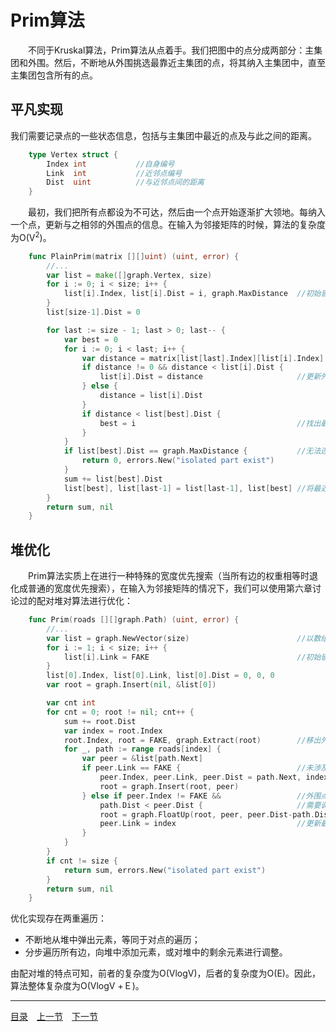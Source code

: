 # Prim算法
　　不同于Kruskal算法，Prim算法从点着手。我们把图中的点分成两部分：主集团和外围。然后，不断地从外围挑选最靠近主集团的点，将其纳入主集团中，直至主集团包含所有的点。

## 平凡实现
我们需要记录点的一些状态信息，包括与主集团中最近的点及与此之间的距离。
```go
	type Vertex struct {
		Index int			//自身编号
		Link  int			//近邻点编号
		Dist  uint			//与近邻点间的距离
	}
```
　　最初，我们把所有点都设为不可达，然后由一个点开始逐渐扩大领地。每纳入一个点，更新与之相邻的外围点的信息。在输入为邻接矩阵的时候，算法的复杂度为O(V<sup>2</sup>)。
```go
	func PlainPrim(matrix [][]uint) (uint, error) {
		//...
		var list = make([]graph.Vertex, size)
		for i := 0; i < size; i++ {
			list[i].Index, list[i].Dist = i, graph.MaxDistance	//初始皆不可达
		}
		list[size-1].Dist = 0

		for last := size - 1; last > 0; last-- {
			var best = 0
			for i := 0; i < last; i++ {
				var distance = matrix[list[last].Index][list[i].Index]
				if distance != 0 && distance < list[i].Dist {
					list[i].Dist = distance						//更新外围点距离主集团的距离
				} else {
					distance = list[i].Dist
				}
				if distance < list[best].Dist {
					best = i									//找出最近的外围点
				}
			}
			if list[best].Dist == graph.MaxDistance {			//无法连通所有点
				return 0, errors.New("isolated part exist")
			}
			sum += list[best].Dist
			list[best], list[last-1] = list[last-1], list[best]	//将最近的外围点纳入主集团
		}
		return sum, nil
	}
```

## 堆优化
　　Prim算法实质上在进行一种特殊的宽度优先搜索（当所有边的权重相等时退化成普通的宽度优先搜索），在输入为邻接矩阵的情况下，我们可以使用第六章讨论过的配对堆对算法进行优化：
```go
	func Prim(roads [][]graph.Path) (uint, error) {
		//...
		var list = graph.NewVector(size)						//以数组形式申请节点，方便查找
		for i := 1; i < size; i++ {
			list[i].Link = FAKE									//初始皆在未在案
		}
		list[0].Index, list[0].Link, list[0].Dist = 0, 0, 0
		var root = graph.Insert(nil, &list[0])

		var cnt int
		for cnt = 0; root != nil; cnt++ {
			sum += root.Dist
			var index = root.Index
			root.Index, root = FAKE, graph.Extract(root)		//移出外围，纳入主集团
			for _, path := range roads[index] {
				var peer = &list[path.Next]
				if peer.Link == FAKE {							//未涉及点，纳入外围
					peer.Index, peer.Link, peer.Dist = path.Next, index, path.Dist
					root = graph.Insert(root, peer)
				} else if peer.Index != FAKE &&					//外围点
					path.Dist < peer.Dist { 					//需要调整
					root = graph.FloatUp(root, peer, peer.Dist-path.Dist)
					peer.Link = index							//更新最近邻
				}
			}
		}
		if cnt != size {
			return sum, errors.New("isolated part exist")
		}
		return sum, nil
	}
```
优化实现存在两重遍历：

 - 不断地从堆中弹出元素，等同于对点的遍历；
 - 分步遍历所有边，向堆中添加元素，或对堆中的剩余元素进行调整。

由配对堆的特点可知，前者的复杂度为O(VlogV)，后者的复杂度为O(E)。因此，算法整体复杂度为O(VlogV +Ｅ)。

---
[目录](../index.md)　[上一节](07-A.md)　[下一节](07-C.md)
